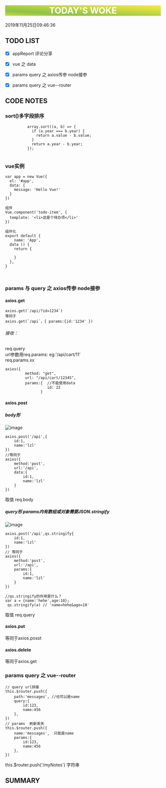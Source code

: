 

<html>
 <center style="background: linear-gradient(to top right, #CDDC39 0%, #8BC34A 25%, #FFEB3B 100%);color:white"><h1>TODAY'S WOKE</h1></center>
 <div>2019年11月25日09:46:36</div>
</html> 

##  TODO LIST


- [x]  appReport 评论分享
- [x]  vue 之 data 
- [x]  params query 之 axios传参 node接参
- [x]  params query 之 vue--router


## CODE NOTES
### sort()多字段排序
```
          array.sort((a, b) => {
            if (a.year === b.year) {
              return a.value - b.value;
            }
            return a.year - b.year;
          });
          
```

### vue实例
```
var app = new Vue({
  el: '#app',
  data: {
    message: 'Hello Vue!'
  }
})

组件
Vue.component('todo-item', {
  template: '<li>这是个待办项</li>'
})

组件化
export default {
    name: 'App',
  data () {
    return {

    }
  },
}



```
###  params 与 query 之 axios传参 node接参
#### axios.get

```
axios.get(`/api/?id=1234`)
等同于
axios.get(`/api`，{ params:{id:'1234' })
```

###### 接收：  
req.query  
url参数用req.params: 
eg:'/api/cart/11'  
req.params.xx

```
axios({
         method: "get",
         url: "/api/cart/12345",
         params:{  //不能使用data
                   id: 22
                }
```
#### axios.post

##### body形 
![image](https://note.youdao.com/yws/api/personal/file/C6DC0545CF914D1CAB0B444B59E4C689?method=download&shareKey=fdda6d4acda7de26af7e77fe0c83c2cb)

```
axios.post('/api',{
    id:1,
    name:'lzl'
})
//等同于
axios({
    method:'post',
    url:'/api',
    data:{
        id:1,
        name:'lzl'
    }
})
```
取值
req.body


##### query形  params内有数组或对象需要JSON.stringify
![image](https://note.youdao.com/yws/api/personal/file/8A344177FF6F47929B8E14DA2EAECDAC?method=download&shareKey=6eeb5bace75f9d3d41d374b70093cb57)
```
axios.post('/api',qs.stringify{
    id:1,
    name:'lzl'
})
// 等同于
axios({
    method:'post',
    url:'/api',
    params:{
        id:1,
        name:'lzl'
    }
})

//qs.stringify的作用是什么？
var a = {name:'hehe',age:10};
 qs.stringify(a) // 'name=hehe&age=10'
```
取值
req.query

#### axios.put
等同于axios.posst
#### axios.delete
等同于axios.get

### params query 之 vue--router

```
// query url拼接
this.$router.push({
    path:'messages', //也可以是name
    query:{
        id:123,
        name:456
    },
})
// params  刷新丢失
this.$router.push({
    name:'messages',  只能是name
    params:{
        id:123,
        name:456
    },
})
```
this.$router.push('/myNotes')  字符串

## SUMMARY



